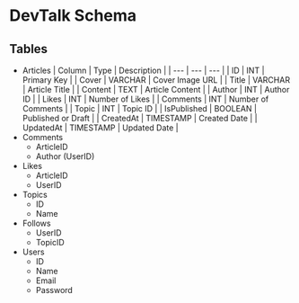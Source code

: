 # DevTalk Schema

## Tables

- Articles
    | Column | Type | Description |
    | --- | --- | --- |
    | ID | INT | Primary Key |
    | Cover | VARCHAR | Cover Image URL |
    | Title | VARCHAR | Article Title |
    | Content | TEXT | Article Content |
    | Author | INT | Author ID |
    | Likes | INT | Number of Likes |
    | Comments | INT | Number of Comments |
    | Topic | INT | Topic ID |
    | IsPublished | BOOLEAN | Published or Draft |
    | CreatedAt | TIMESTAMP | Created Date |
    | UpdatedAt | TIMESTAMP | Updated Date |
- Comments
  - ArticleID
  - Author (UserID)
- Likes
  - ArticleID
  - UserID
- Topics
  - ID
  - Name
- Follows
  - UserID
  - TopicID
- Users
  - ID
  - Name
  - Email
  - Password
